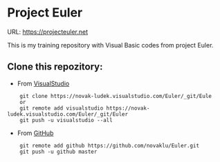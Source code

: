 # Project Euler

URL: https://projecteuler.net

This is my training repository with Visual Basic codes from project Euler.


## Clone this repozitory:
* From [VisualStudio](https://novak-ludek.visualstudio.com/Euler)
```
    git clone https://novak-ludek.visualstudio.com/Euler/_git/Eule 
    or
    git remote add visualstudio https://novak-ludek.visualstudio.com/Euler/_git/Euler
    git push -u visualstudio --all
```
* From [GitHub](https://github.com/novaklu/Euler)
```
    git remote add github https://github.com/novaklu/Euler.git
    git push -u github master
```

